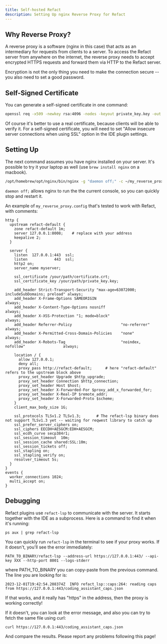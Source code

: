 ```yaml
---
title: Self-hosted Refact
description: Setting Up nginx Reverse Proxy for Refact
---
```


## Why Reverse Proxy?

A reverse proxy is a software (nginx in this case) that acts as an intermediary for requests from clients to a server.
To access the Refact server from anywhere on the internet, the reverse proxy needs to accept encrypted HTTPS requests and forward them
via HTTP to the Refact server.

Encryption is not the only thing you need to make the connection secure -- you also need to set a good password.


## Self-Signed Certificate

You can generate a self-signed certificate in one command:

```bash
openssl req -x509 -newkey rsa:4096 -nodes -keyout private_key.key -out certificate.crt -days 365
```

Of course it's better to use a real certificate, because clients will be able to verify it.
For a self-signed certificate, you will need to set "Allow insecure server connections when using SSL" option
in the IDE plugin settings.


## Setting Up

The next command assumes you have nginx installed on your server.
It's possible to try it your laptop as well (use `brew install nginx` on a macbook).

```bash
/opt/homebrew/opt/nginx/bin/nginx -g "daemon off;" -c ~/my_reverse_proxy.config
```

`daemon off;` allows nginx to run the the current console, so you can quickly stop and restart it.

An example of `my_reverse_proxy.config` that's tested to work with Refact, with comments:

```
http {
  upstream refact-default {
    zone refact-default 1m;
    server 127.0.0.1:8008;    # replace with your address
    keepalive 2;
  }

  server {
    listen  127.0.0.1:443  ssl;
    listen            443  ssl;
    http2 on;
    server_name myserver;

    ssl_certificate /your/path/certificate.crt;
    ssl_certificate_key /your/path/private_key.key;

    add_header Strict-Transport-Security "max-age=63072000; includeSubDomains; preload" always;
    add_header X-Frame-Options SAMEORIGIN                                               always;
    add_header X-Content-Type-Options nosniff                                           always;
    add_header X-XSS-Protection "1; mode=block"                                         always;
    add_header Referrer-Policy                      "no-referrer"                       always;
    add_header X-Permitted-Cross-Domain-Policies    "none"                              always;
    add_header X-Robots-Tag                         "noindex, nofollow"                 always;

    location / {
      allow 127.0.0.1;
      deny all;
      proxy_pass http://refact-default;      # here "refact-default" refers to the upstream block above
      proxy_set_header Upgrade $http_upgrade;
      proxy_set_header Connection $http_connection;
      proxy_set_header Host $host;
      proxy_set_header X-Forwarded-For $proxy_add_x_forwarded_for;
      proxy_set_header X-Real-IP $remote_addr;
      proxy_set_header X-Forwarded-Proto $scheme;
    }
    client_max_body_size 1G;

    ssl_protocols TLSv1.2 TLSv1.3;       # The refact-lsp binary does not support TLSv1.3 yet -- waiting for reqwest library to catch up
    ssl_prefer_server_ciphers on;
    ssl_ciphers EECDH+AESGCM:EDH+AESGCM;
    ssl_ecdh_curve secp384r1;
    ssl_session_timeout  10m;
    ssl_session_cache shared:SSL:10m;
    ssl_session_tickets off;
    ssl_stapling on;
    ssl_stapling_verify on;
    resolver_timeout 5s;
  }
}
events {
  worker_connections 1024;
  multi_accept on;
}
```

## Debugging

Refact plugins use `refact-lsp` to communicate with the server. It starts together with the IDE as a subprocess. Here is a command to find it when it's running:

```
ps aux | grep refact-lsp
```

You can quickly run `refact-lsp` in the terminal to see if your proxy works. If it doesn't, you'll see the error immediately:

```
PATH_TO_BINARY/refact-lsp --address-url https://127.0.0.1:443/ --api-key XXX --http-port 8001 --logs-stderr
```

where PATH_TO_BINARY you can copy-paste from the previous command. The line you are looking for is:

```
2023-12-01T19:42:54.208374Z  INFO refact_lsp::caps:264: reading caps from https://127.0.0.1:443/coding_assistant_caps.json
```

If that works, and it really has "https" in the address, then the proxy is working correctly!

If it doesn't, you can look at the error message, and also you can try to fetch the same file using curl:

```bash
curl https://127.0.0.1:443/coding_assistant_caps.json
```

And compare the results. Please report any problems following this page!
